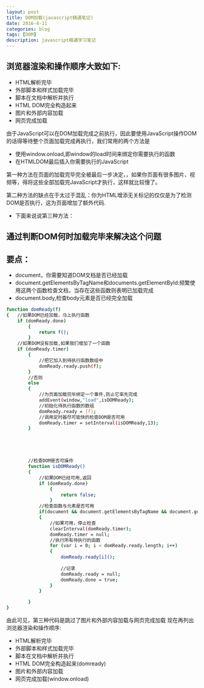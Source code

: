 ```yaml
---
layout: post
title: DOM加载(javascript精通笔记)
date: 2016-4-11
categories: blog
tags: [DOM]
description: javascript精通学习笔记
---
```


## 浏览器渲染和操作顺序大致如下:
* HTML解析完毕
* 外部脚本和样式加载完毕
* 脚本在文档中解析并执行
* HTML DOM完全构造起来
* 图片和外部内容加载
* 网页完成加载

由于JavaScript可以在DOM加载完成之前执行，因此要使用JavaScript操作DOM的话得等待整个页面加载完成再执行，我们常用的两个方法是

*  使用window.onload,即window的load时间来绑定你需要执行的函数
*  在HTMLDOM最后插入你需要执行的JavaScript

第一种方法在页面的加载完毕完全被最后一步决定，，如果你页面有很多图片、视频等，得将这些全部加载完JavaScript才执行，这样就比较慢了。

第二种方法的缺点在于太过于混乱：你为HTML增添无关标记的仅仅是为了检测DOM是否执行，这为页面增加了额外代码.

* 下面来说说第三种方法：
## 通过判断DOM何时加载完毕来解决这个问题

## 要点：
* document，你需要知道DOM文档是否已经加载
* document.getElementsByTagName和documents.getElementById:频繁使用这两个函数检查文档，当存在这些函数则表明已加载完成
* document.body,检查body元素是否已经完全加载

```sh
function domReady(f)
{	//如果DOM已经加载，马上执行函数
	if (domReady.done)
		{
			return f();
		}
	//如果DOM没有加载,如果我们增加了一个函数
	if (domReady.timer) 
		{
			//把它加入到待执行函数数组中
			domReady.ready.push(f);
		}
		//否则
		else
		{
			//为页面加载完毕绑定一个事件,防止它率先完成
			addEvent(window,"load",isDOMReady);
			//初始化待执行函数的数组
			domReady.ready = [f];
			//调用定时器尽可能快的检查DOM是否可用
			domReady.timer = setInterval(isDOMReady,13);
		}





		//检查DOM是否可操作
		function isDOMReady()
		{
			//如果DOM已经可用,返回
			if (domReady.done) 
				{
					return false;
				}
			//检查函数与元素是否可用
			if(document && document.getElementsByTagName && document.getElementById && document.body)
			{
				//如果可用，停止检查
				clearInterval(domReady.timer);
				domReady.timer = null;
				//执行所有待执行的函数
				for (var i = 0; i < domReady.ready.length; i++) 
				{
					domReady.ready[i]();
					
					//记录
					domReady.ready = null;
					domReady.done = true;
				}
			}

		}
}
```

由此可见，第三种代码是跳过了图片和外部内容加载与网页完成加载
现在再列出浏览器渲染和操作顺序:

* HTML解析完毕
* 外部脚本和样式加载完毕
* 脚本在文档中解析并执行
* HTML DOM完全构造起来(domready)
* 图片和外部内容加载
* 网页完成加载(window.onload)